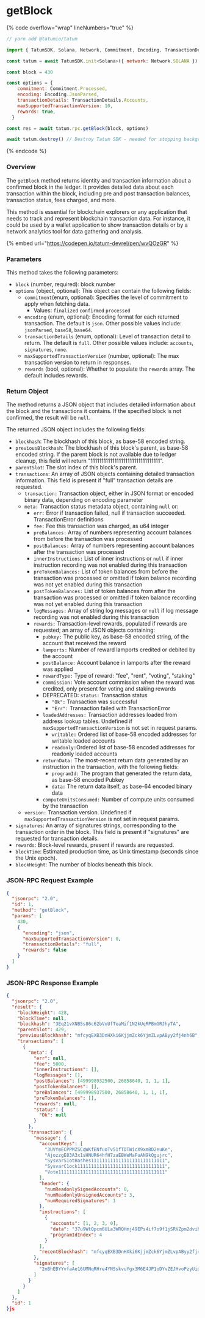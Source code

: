 # getBlock

{% code overflow="wrap" lineNumbers="true" %}
```javascript
// yarn add @tatumio/tatum

import { TatumSDK, Solana, Network, Commitment, Encoding, TransactionDetails} from '@tatumio/tatum'

const tatum = await TatumSDK.init<Solana>({ network: Network.SOLANA })

const block = 430

const options = {
    commitment: Commitment.Processed,
    encoding: Encoding.JsonParsed,
    transactionDetails: TransactionDetails.Accounts,
    maxSupportedTransactionVersion: 10,
    rewards: true,
  } 

const res = await tatum.rpc.getBlock(block, options)

await tatum.destroy() // Destroy Tatum SDK - needed for stopping background jobs
```
{% endcode %}

### Overview

The `getBlock` method returns identity and transaction information about a confirmed block in the ledger. It provides detailed data about each transaction within the block, including pre and post transaction balances, transaction status, fees charged, and more.

This method is essential for blockchain explorers or any application that needs to track and represent blockchain transaction data. For instance, it could be used by a wallet application to show transaction details or by a network analytics tool for data gathering and analysis.

{% embed url="https://codepen.io/tatum-devrel/pen/wvQOzGR" %}

### Parameters

This method takes the following parameters:

* `block` (number, required):  block number
* `options` (object, optional): This object can contain the following fields:
  * `commitment`(enum, optional): Specifies the level of commitment to apply when fetching data.
    * Values: `finalized` `confirmed` `processed`
  * `encoding` (enum, optional): Encoding format for each returned transaction. The default is `json`. Other possible values include: `jsonParsed`, `base58`, `base64`.
  * `transactionDetails` (enum, optional): Level of transaction detail to return. The default is `full`. Other possible values include: `accounts`, `signatures`, `none`.
  * `maxSupportedTransactionVersion` (number, optional): The max transaction version to return in responses.
  * `rewards` (bool, optional): Whether to populate the `rewards` array. The default includes rewards.

### Return Object

The method returns a JSON object that includes detailed information about the block and the transactions it contains. If the specified block is not confirmed, the result will be `null`.

The returned JSON object includes the following fields:

* `blockhash`: The blockhash of this block, as base-58 encoded string.
* `previousBlockhash`: The blockhash of this block's parent, as base-58 encoded string. If the parent block is not available due to ledger cleanup, this field will return "11111111111111111111111111111111".
* `parentSlot`: The slot index of this block's parent.
* `transactions`: An array of JSON objects containing detailed transaction information. This field is present if "full" transaction details are requested.
  * `transaction:`  Transaction object, either in JSON format or encoded binary data, depending on encoding parameter
  * `meta:` Transaction status metadata object, containing `null` or:
    * `err:`  Error if transaction failed, null if transaction succeeded. TransactionError definitions
    * `fee:` Fee this transaction was charged, as u64 integer
    * `preBalances:` Array of numbers representing account balances from before the transaction was processed
    * `postBalances:` Array of numbers representing account balances after the transaction was processed
    * `innerInstructions:` List of inner instructions or `null` if inner instruction recording was not enabled during this transaction
    * `preTokenBalances:` List of token balances from before the transaction was processed or omitted if token balance recording was not yet enabled during this transaction
    * `postTokenBalances:` List of token balances from after the transaction was processed or omitted if token balance recording was not yet enabled during this transaction
    * `logMessages:` Array of string log messages or `null` if log message recording was not enabled during this transaction
    * `rewards:` Transaction-level rewards, populated if rewards are requested; an array of JSON objects containing:
      * `pubkey:` The public key, as base-58 encoded string, of the account that received the reward
      * `lamports:` Number of reward lamports credited or debited by the account
      * `postBalance:` Account balance in lamports after the reward was applied
      * `rewardType:` Type of reward: "fee", "rent", "voting", "staking"
      * `commission:` Vote account commission when the reward was credited, only present for voting and staking rewards
      * DEPRECATED: `status:` Transaction status
        * `"Ok":` Transaction was successful
        * `"Err":` Transaction failed with TransactionError
      * `loadedAddresses:` Transaction addresses loaded from address lookup tables. Undefined if `maxSupportedTransactionVersion` is not set in request params.
        * `writable:` Ordered list of base-58 encoded addresses for writable loaded accounts
        * `readonly:`Ordered list of base-58 encoded addresses for readonly loaded accounts
      * `returnData:` The most-recent return data generated by an instruction in the transaction, with the following fields:
        * `programId:` The program that generated the return data, as base-58 encoded Pubkey
        * `data:` The return data itself, as base-64 encoded binary data
      * `computeUnitsConsumed:` Number of compute units consumed by the transaction
  * `version:` Transaction version. Undefined if `maxSupportedTransactionVersion` is not set in request params.
* `signatures`: An array of signatures strings, corresponding to the transaction order in the block. This field is present if "signatures" are requested for transaction details.
* `rewards`: Block-level rewards, present if rewards are requested.
* `blockTime`: Estimated production time, as Unix timestamp (seconds since the Unix epoch).
* `blockHeight`: The number of blocks beneath this block.

### JSON-RPC Request Example

```json
{
  "jsonrpc": "2.0",
  "id": 1,
  "method": "getBlock",
  "params": [
    430,
    {
      "encoding": "json",
      "maxSupportedTransactionVersion": 0,
      "transactionDetails": "full",
      "rewards": false
    }
  ]
}
```

### JSON-RPC Response Example

```json
{
  "jsonrpc": "2.0",
  "result": {
    "blockHeight": 428,
    "blockTime": null,
    "blockhash": "3Eq21vXNB5s86c62bVuUfTeaMif1N2kUqRPBmGRJhyTA",
    "parentSlot": 429,
    "previousBlockhash": "mfcyqEXB3DnHXki6KjjmZck6YjmZLvpAByy2fj4nh6B",
    "transactions": [
      {
        "meta": {
          "err": null,
          "fee": 5000,
          "innerInstructions": [],
          "logMessages": [],
          "postBalances": [499998932500, 26858640, 1, 1, 1],
          "postTokenBalances": [],
          "preBalances": [499998937500, 26858640, 1, 1, 1],
          "preTokenBalances": [],
          "rewards": null,
          "status": {
            "Ok": null
          }
        },
        "transaction": {
          "message": {
            "accountKeys": [
              "3UVYmECPPMZSCqWKfENfuoTv51fTDTWicX9xmBD2euKe",
              "AjozzgE83A3x1sHNUR64hfH7zaEBWeMaFuAN9kQgujrc",
              "SysvarS1otHashes111111111111111111111111111",
              "SysvarC1ock11111111111111111111111111111111",
              "Vote111111111111111111111111111111111111111"
            ],
            "header": {
              "numReadonlySignedAccounts": 0,
              "numReadonlyUnsignedAccounts": 3,
              "numRequiredSignatures": 1
            },
            "instructions": [
              {
                "accounts": [1, 2, 3, 0],
                "data": "37u9WtQpcm6ULa3WRQHmj49EPs4if7o9f1jSRVZpm2dvihR9C8jY4NqEwXUbLwx15HBSNcP1",
                "programIdIndex": 4
              }
            ],
            "recentBlockhash": "mfcyqEXB3DnHXki6KjjmZck6YjmZLvpAByy2fj4nh6B"
          },
          "signatures": [
            "2nBhEBYYvfaAe16UMNqRHre4YNSskvuYgx3M6E4JP1oDYvZEJHvoPzyUidNgNX5r9sTyN1J9UxtbCXy2rqYcuyuv"
          ]
        }
      }
    ]
  },
  "id": 1
}js
```
